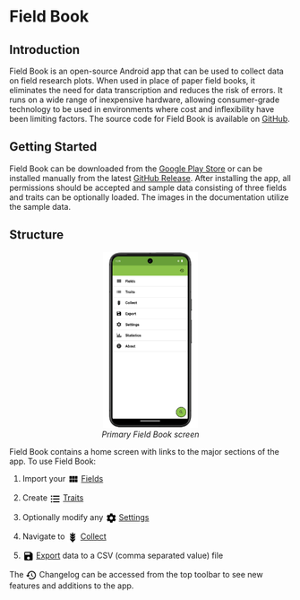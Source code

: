 Field Book
==========

Introduction
------------

Field Book is an open-source Android app that can be used to collect
data on field research plots. When used in place of paper field books,
it eliminates the need for data transcription and reduces the risk of
errors. It runs on a wide range of inexpensive hardware, allowing
consumer-grade technology to be used in environments where cost and
inflexibility have been limiting factors. The source code for Field Book
is available on [GitHub](https://github.com/PhenoApps/Field-Book).

Getting Started
---------------

Field Book can be downloaded from the [Google Play
Store](https://play.google.com/store/apps/details?id=com.tracker.fieldbook)
or can be installed manually from the latest [GitHub
Release](https://github.com/PhenoApps/Field-Book/releases). After
installing the app, all permissions should be accepted and sample data
consisting of three fields and traits can be optionally loaded. The
images in the documentation utilize the sample data.

Structure
---------

<figure align="center" class="image">
  <img src="/_static/images/home_framed.png" width="40%"> 
  <figcaption><i>Primary Field Book screen</i></figcaption> 
</figure>


Field Book contains a home screen with links to the major sections of
the app. To use Field Book:

1.  Import your <a href="fields.md"><img style="vertical-align: middle;" src="_static/icons/home/view-module.png" width="20px"></a> [Fields](fields.md)
   
2.  Create <a href="traits.md"><img style="vertical-align: middle;" src="/_static/icons/home/format-list-bulleted.png" width="20px"></a> [Traits](traits.md)
   
3.  Optionally modify any <a href="settings.md"><img style="vertical-align: middle;" src="/_static/icons/home/cog.png" width="20px"></a> [Settings](settings.md)
   
4.  Navigate to <a href="collect.md"><img style="vertical-align: middle;" src="/_static/icons/home/barley.png" width="20px"></a> [Collect](collect.md)
   
5.  <a href="export.md"><img style="vertical-align: middle;" src="/_static/icons/home/save.png" width="20px"></a> [Export](export.md) data to a CSV (comma
    separated value) file

The <img ref="changelog" style="vertical-align: middle;" src="/_static/icons/home/history.png" width="20px"> Changelog can be accessed from the top toolbar to see new features and
additions to the app.
